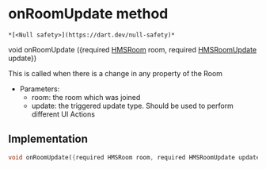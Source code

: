 


# onRoomUpdate method




    *[<Null safety>](https://dart.dev/null-safety)*




void onRoomUpdate
({required [HMSRoom](../../model_hms_room/HMSRoom-class.md) room, required [HMSRoomUpdate](../../enum_hms_room_update/HMSRoomUpdate-class.md) update})





<p>This is called when there is a change in any property of the Room</p>
<ul>
<li>Parameters:
<ul>
<li>room: the room which was joined</li>
<li>update: the triggered update type. Should be used to perform different UI Actions</li>
</ul>
</li>
</ul>



## Implementation

```dart
void onRoomUpdate({required HMSRoom room, required HMSRoomUpdate update});
```







